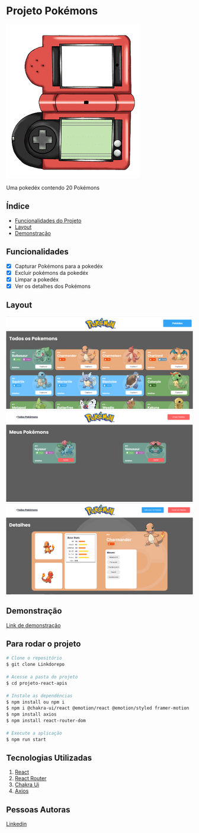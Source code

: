# Projeto Pokémons

![Pokédex](./public/favicon.ico)

Uma pokedéx contendo 20 Pokémons 

## Índice
- <a href="#funcionalidades">Funcionalidades do Projeto</a>
- <a href="#layout">Layout</a>
- <a href="#Demonstração">Demonstração</a>


## Funcionalidades
- [x] Capturar Pokémons para a pokedéx
- [x] Excluir pokémons da pokedéx
- [x] Limpar a pokedéx
- [x] Ver os detalhes dos Pokémons

## Layout
![Tela Home](./src/assets/telahome.png)
![Tela pokedex](./src/assets/telapokedex.png)
![Tela detalhes](./src/assets/teladetalhes.png)

## Demonstração

[Link de demonstração](http://projeto.pokedex.luiz.kessler.surge.sh)

## Para rodar o projeto

``` bash
# Clone o repositório
$ git clone Linkdorepo

# Acesse a pasta do projeto 
$ cd projeto-react-apis

# Instale as dependências
$ npm install ou npm i
$ npm i @chakra-ui/react @emotion/react @emotion/styled framer-motion
$ npm install axios
$ npm install react-router-dom

# Execute a aplicação 
$ npm run start
```

## Tecnologias Utilizadas
1. [React](https://pt-br.reactjs.org/)
2. [React Router](https://reactrouter.com)
3. [Chakra Ui](https://chakra-ui.com/)
4. [Axios](https://axios-http.com)

## Pessoas Autoras

[Linkedin](https://www.linkedin.com/in/luiz-kessler-557b3a24a/)

